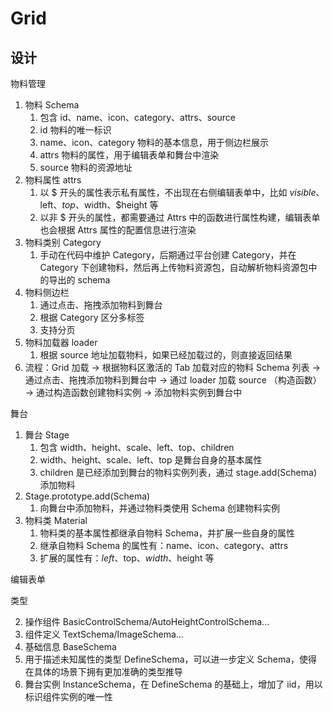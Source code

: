 # Grid

## 设计

物料管理

1. 物料 Schema
   1. 包含 id、name、icon、category、attrs、source
   2. id 物料的唯一标识
   3. name、icon、category 物料的基本信息，用于侧边栏展示
   4. attrs 物料的属性，用于编辑表单和舞台中渲染
   5. source 物料的资源地址
2. 物料属性 attrs
   1. 以 $ 开头的属性表示私有属性，不出现在右侧编辑表单中，比如 $visible、$left、$top、$width、$height 等
   2. 以非 $ 开头的属性，都需要通过 Attrs 中的函数进行属性构建，编辑表单也会根据 Attrs 属性的配置信息进行渲染
3. 物料类别 Category
   1. 手动在代码中维护 Category，后期通过平台创建 Category，并在 Category 下创建物料，然后再上传物料资源包，自动解析物料资源包中的导出的 schema
4. 物料侧边栏
   1. 通过点击、拖拽添加物料到舞台
   2. 根据 Category 区分多标签
   3. 支持分页
5. 物料加载器 loader
   1. 根据 source 地址加载物料，如果已经加载过的，则直接返回结果
6. 流程：Grid 加载 -> 根据物料区激活的 Tab 加载对应的物料 Schema 列表 -> 通过点击、拖拽添加物料到舞台中 -> 通过 loader 加载 source （构造函数） -> 通过构造函数创建物料实例 -> 添加物料实例到舞台中

舞台

1. 舞台 Stage
   1. 包含 width、height、scale、left、top、children
   2. width、height、scale、left、top 是舞台自身的基本属性
   3. children 是已经添加到舞台的物料实例列表，通过 stage.add(Schema) 添加物料
2. Stage.prototype.add(Schema)
   1. 向舞台中添加物料，并通过物料类使用 Schema 创建物料实例
3. 物料类 Material
   1. 物料类的基本属性都继承自物料 Schema，并扩展一些自身的属性
   2. 继承自物料 Schema 的属性有：name、icon、category、attrs
   3. 扩展的属性有：$left、$top、$width、$height 等

编辑表单

类型

2. 操作组件 BasicControlSchema/AutoHeightControlSchema...
3. 组件定义 TextSchema/ImageSchema...
4. 基础信息 BaseSchema
5. 用于描述未知属性的类型 DefineSchema，可以进一步定义 Schema，使得在具体的场景下拥有更加准确的类型推导
6. 舞台实例 InstanceSchema，在 DefineSchema 的基础上，增加了 iid，用以标识组件实例的唯一性
